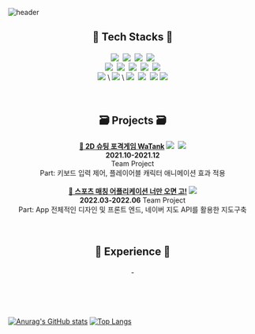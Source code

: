 ![header](https://capsule-render.vercel.app/api?type=rect&color=auto&height=250&section=header&text=Tiko&fontSize=70)
<br/>

## <p align = 'center'> 🧰 Tech Stacks 🧰 <p>
  <div align = 'center'>
    <img src = "https://img.shields.io/badge/C-A8B9CC?style=flat-square&logo=C&logoColor=black"/>&nbsp
    <img src = "https://img.shields.io/badge/C%2B%2B-00599C?style=flat-square&logo=C%2B%2B&logoColor=white"/>&nbsp
    <img src = "https://img.shields.io/badge/Unity-000000?style=flat-square&logo=Unity&logoColor=white"/>&nbsp
    <img src = "https://img.shields.io/badge/Python-3776AB?style=flat-square&logo=Python&logoColor=white"/>
  </div>
  <div align = 'center'>
    <img src = "https://img.shields.io/badge/Java-FE9A2E?style=flat-square&logo=Java&logoColor=white"/>&nbsp
    <img src = "https://img.shields.io/badge/PyTorch-EE4C2C?style=flat-square&logo=PyTorch&logoColor=white"/>&nbsp
    <img src = "https://img.shields.io/badge/C%23-8000FF?style=flat-square&logo=C%23&logoColor=white"/>&nbsp
    <img src = "https://img.shields.io/badge/TypeScript-3178C6?style=flat-square&logo=TypeScript&logoColor=white"/>&nbsp
    <img src = "https://img.shields.io/badge/Docker-2496ED?style=flat-square&logo=Docker&logoColor=white"/>
  </div>
  <div align = 'center'>
    <img src = "https://img.shields.io/badge/Flutter-02569B?style=flat-square&logo=Flutter&logoColor=white"/>&nbsp\
    <img src = "https://img.shields.io/badge/Dart-0175C2?style=flat-square&logo=Dart&logoColor=white"/>&nbsp\
    <img src = "https://img.shields.io/badge/HTML5-E34F26?style=flat-square&logo=HTML5&logoColor=white"/>&nbsp
    <img src = "https://img.shields.io/badge/CSS3-1572B6?style=flat-square&logo=CSS3&logoColor=white"/>&nbsp
    <img src = "https://img.shields.io/badge/JavaScript-F7DF1E?style=flat-square&logo=JavaScript&logoColor=black"/>
    <img src = "https://img.shields.io/badge/Android%20Studio-3DDC84?style=flat-square&logo=Android%20Studio&logoColor=white"/>
  </div>
<br/>
<br/>

## <p align = 'center'> 🗃️ Projects 🗃️ <p>
  <div align = 'center'>
    <a href = 'https://github.com/Tikoring/watank'><b>📁 2D 슈팅 포격게임 WaTank</b></a>
    <img src = "https://img.shields.io/badge/Unity-000000?style=flat-square&logo=Unity&logoColor=white"/>&nbsp
    <img src = "https://img.shields.io/badge/C%23-8000FF?style=flat-square&logo=C%23&logoColor=white"/><br/>
    <b>2021.10-2021.12</b><br/>
    Team Project<br/>
    Part: 키보드 입력 제어, 플레이어블 캐릭터 애니메이션 효과 적용<br/><br/>
    <a href = 'https://github.com/Tikoring/capstone-2022-02'><b>📁 스포츠 매칭 어플리케이션 너만 오면 고!</b></a>
    <img src = "https://img.shields.io/badge/Flutter-02569B?style=flat-square&logo=Flutter&logoColor=white"/><br/>
    <b>2022.03-2022.06</b>
    Team Project<br/>
    Part: App 전체적인 디자인 및 프론트 엔드, 네이버 지도 API를 활용한 지도구축
  </div>
<br/>
<br/>

## <p align = 'center'> :office: Experience :office: <p>
  <div align = 'center'>
    -
  </div>

    
<br/>
<br/>
<br/>
<br/>

[![Anurag's GitHub stats](https://github-readme-stats.vercel.app/api?username=Tikoring)](https://github.com/anuraghazra/github-readme-stats)
[![Top Langs](https://github-readme-stats.vercel.app/api/top-langs/?username=Tikoring&langs_count=8)](https://github.com/anuraghazra/github-readme-stats)
